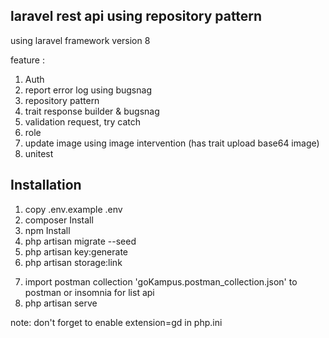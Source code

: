 ## laravel rest api using repository pattern
using laravel framework version 8

feature : 
1. Auth
2. report error log using bugsnag
3. repository pattern
4. trait response builder & bugsnag
5. validation request, try catch
6. role
7. update image using image intervention (has trait upload base64 image)
8. unitest
## Installation
1. copy .env.example .env
2. composer Install
3. npm Install
4. php artisan migrate --seed
5. php artisan key:generate
6. php artisan storage:link
<!-- 8. php artisan migrate --env=testing (for database testing) -->
7. import postman collection 'goKampus.postman_collection.json' to postman or insomnia for list api
8. php artisan serve

note: don't forget to enable extension=gd in php.ini
